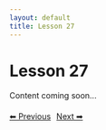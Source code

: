 ```yaml
---
layout: default
title: Lesson 27
---
```


# Lesson 27

Content coming soon...

<div style="margin-top: 20px;">
<a href="/docs/Intermediate/Lessons/lesson_26.md" style="margin-right: 10px;">⬅ Previous</a><a href="/docs/Intermediate/Lessons/lesson_28.md">Next ➡</a>
</div>
